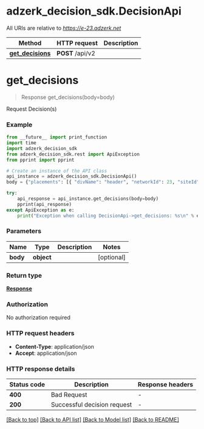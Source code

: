 # adzerk_decision_sdk.DecisionApi

All URIs are relative to *https://e-23.adzerk.net*

Method | HTTP request | Description
------------- | ------------- | -------------
[**get_decisions**](DecisionApi.md#get_decisions) | **POST** /api/v2 | 


# **get_decisions**
> Response get_decisions(body=body)



Request Decision(s)

### Example

```python
from __future__ import print_function
import time
import adzerk_decision_sdk
from adzerk_decision_sdk.rest import ApiException
from pprint import pprint

# Create an instance of the API class
api_instance = adzerk_decision_sdk.DecisionApi()
body = {"placements": [{ "divName": "header", "networkId": 23, "siteId": 667480, "adTypes": [5] }] } # object |  (optional)

try:
    api_response = api_instance.get_decisions(body=body)
    pprint(api_response)
except ApiException as e:
    print("Exception when calling DecisionApi->get_decisions: %s\n" % e)
```

### Parameters

Name | Type | Description  | Notes
------------- | ------------- | ------------- | -------------
 **body** | **object**|  | [optional] 

### Return type

[**Response**](Response.md)

### Authorization

No authorization required

### HTTP request headers

 - **Content-Type**: application/json
 - **Accept**: application/json

### HTTP response details
| Status code | Description | Response headers |
|-------------|-------------|------------------|
**400** | Bad Request |  -  |
**200** | Successful decision request |  -  |

[[Back to top]](#) [[Back to API list]](../README.md#documentation-for-api-endpoints) [[Back to Model list]](../README.md#documentation-for-models) [[Back to README]](../README.md)

